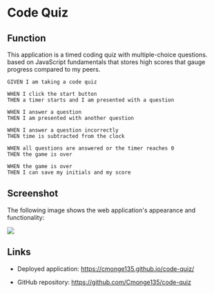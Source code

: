 # Code Quiz

## Function

This application is a timed coding quiz with multiple-choice questions.
based on JavaScript fundamentals that stores high scores that gauge progress compared to my peers.


```
GIVEN I am taking a code quiz

WHEN I click the start button
THEN a timer starts and I am presented with a question

WHEN I answer a question
THEN I am presented with another question

WHEN I answer a question incorrectly
THEN time is subtracted from the clock

WHEN all questions are answered or the timer reaches 0
THEN the game is over

WHEN the game is over
THEN I can save my initials and my score
```


## Screenshot

The following image shows the web application's appearance and functionality:

<img src="highscore.png">


## Links

* Deployed application: https://cmonge135.github.io/code-quiz/

* GitHub repository: https://github.com/Cmonge135/code-quiz
